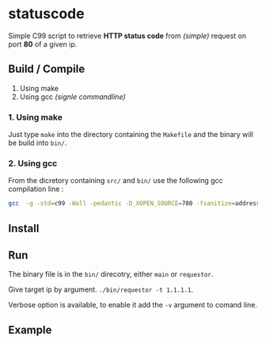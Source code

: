 # statuscode
Simple C99 script to retrieve **HTTP status code** from _(simple)_ request on port **80** of a given ip.
## Build / Compile
1. Using make
2. Using gcc _(signle commandline)_

### 1. Using make
Just type `make` into the directory containing the `Makefile` and the binary will be build into `bin/`.

### 2. Using gcc
From the dicretory containing `src/` and `bin/` use the following gcc compilation line :
```bash
gcc  -g -std=c99 -Wall -pedantic -D_XOPEN_SOURCE=700 -fsanitize=address src/main.c src/requestor.c -o bin/requestor
```

## Install 

## Run
The binary file is in the `bin/` direcotry, either `main` or `requestor`.


Give target ip by argument. `./bin/requestor -t 1.1.1.1`.

Verbose option is available, to enable it add the `-v` argument to comand line.

## Example
